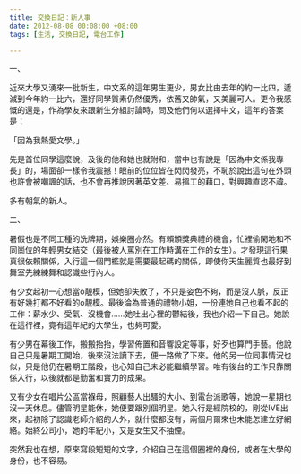 ```yaml
---
title: 交換日記：新人事
date: 2012-08-08 00:08:00 +08:00
tags: [生活, 交換日記, 電台工作]

---
```


一、   
  
近來大學又湧來一批新生，中文系的這年男生更少，男女比由去年的約一比四，遞減到今年約一比六，還好同學質素仍然優秀，依舊又帥氣，又美麗可人。更令我感慨的還是，作為學友來跟新生分組討論時，問及他們何以選擇中文，這年的答案是：  
  
「因為我熱愛文學。」  
  
先是首位同學這麼說，及後的他和她也就附和，當中也有說是「因為中文係我專長」的，場面卻一樣令我震撼！眼前的位位皆在閃閃發亮，不恥於說出這句在外頭也許會被嘲諷的話，也不會再推說因著英文差、易搵工的藉口，對興趣直認不諱。  
  
多有朝氣的新人。   
  
  
二、  
  
暑假也是不同工種的洗牌期，娛樂圈亦然。有賴頒獎典禮的機會，忙裡偷閑地和不同崗位的年輕男女結交（最後被人罵別在工作時溝在工作的女生）。才發現這行果真很依賴關係，入行這一個門檻就是需要最起碼的關係，即使你天生麗質也最好到舞室先練練舞和認識些行內人。  
  
有少女起初一心想當o靚模，但她卻失敗了，不只是姿色不夠，而是沒人脈，反正有好幾打都不好看的o靚模。最後淪為普通的禮物小姐，一份連她自己也看不起的工作：薪水少、受氣、沒機會……她吐出心裡的鬱結後，我也介紹一下自己。她說在這行裡，竟有這年紀的大學生，也夠可愛。  
  
有少男在幕後工作，搬搬抬抬，學習佈置和音響設定等事，好歹也算門手藝。他說自己只是暑期工開始，後來沒法讀下去，便一路做了下來。他的另一位同事情況也似，只是他仍在暑期工階段，也心知自己未必能繼續學習。唯有後台的工作只靠關係入行，以後就都是勤奮和實力的成果。  
  
又有少女在唱片公區當褓母，照顧藝人出騷的大小、到電台派歌等，她說一星期也沒一天休息。儘管明星能休，她便要跟別個明星。她入行是經院校的，剛從IVE出來，起初除了認識老師介紹的人外，就什麼都沒有，兩個月爾來也未能怎建立好網絡。始終公司小，她的年紀小，又是女生又不抽煙。  
  
突然我也在想，原來寫段短短的文字，介紹自己在這個圈裡的身份，或者在大學的身份，也不容易。
